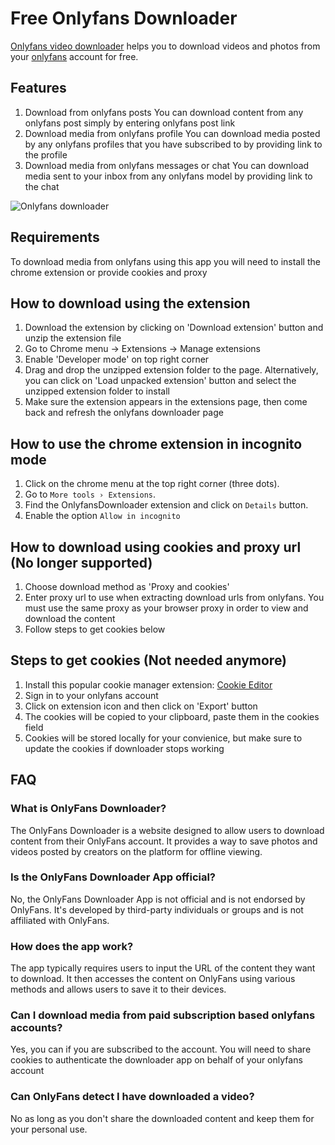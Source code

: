 # Free Onlyfans Downloader

[Onlyfans video downloader](https://onlyfansdownloader.co/) helps you to download videos and photos from your [onlyfans](https://onlyfans.com) account for free.

## Features
1. Download from onlyfans posts
You can download content from any onlyfans post simply by entering onlyfans post link 
2. Download media from onlyfans profile
You can download media posted by any onlyfans profiles that you have subscribed to by providing link to the profile
3. Download media from onlyfans messages or chat
You can download media sent to your inbox from any onlyfans model by providing link to the chat

![Onlyfans downloader](https://ik.imagekit.io/webscraper/Screenshot%202024-01-08%20at%202.14.00%20AM.png?updatedAt=1704660267904)


## Requirements

To download media from onlyfans using this app you will need to install the chrome extension or provide cookies and proxy

## How to download using the extension

1. Download the extension by clicking on 'Download extension' button and unzip the extension file
2. Go to Chrome menu → Extensions → Manage extensions
3. Enable 'Developer mode' on top right corner
4. Drag and drop the unzipped extension folder to the page. Alternatively, you can click on 'Load unpacked extension' button and select the unzipped extension folder to install
5. Make sure the extension appears in the extensions page, then come back and refresh the onlyfans downloader page

## How to use the chrome extension in incognito mode

1. Click on the chrome menu at the top right corner (three dots).
2. Go to `More tools › Extensions`.
3. Find the OnlyfansDownloader extension and click on `Details` button.
4. Enable the option `Allow in incognito`

## How to download using cookies and proxy url (No longer supported)

1. Choose download method as 'Proxy and cookies'
2. Enter proxy url to use when extracting download urls from onlyfans. You must use the same proxy as your browser proxy in order to view and download the content
3. Follow steps to get cookies below 

## Steps to get cookies (Not needed anymore)

1. Install this popular cookie manager extension: [Cookie Editor](https://chrome.google.com/webstore/detail/hlkenndednhfkekhgcdicdfddnkalmdm)
2. Sign in to your onlyfans account
3. Click on extension icon and then click on 'Export' button
4. The cookies will be copied to your clipboard, paste them in the cookies field
5. Cookies will be stored locally for your convienice, but make sure to update the cookies if downloader stops working

## FAQ

### What is OnlyFans Downloader?
The OnlyFans Downloader is a website designed to allow users to download content from their OnlyFans account. It provides a way to save photos and videos posted by creators on the platform for offline viewing.

### Is the OnlyFans Downloader App official?
No, the OnlyFans Downloader App is not official and is not endorsed by OnlyFans. It's developed by third-party individuals or groups and is not affiliated with OnlyFans.

### How does the app work?
The app typically requires users to input the URL of the content they want to download. It then accesses the content on OnlyFans using various methods and allows users to save it to their devices.

### Can I download media from paid subscription based onlyfans accounts?
Yes, you can if you are subscribed to the account. You will need to share cookies to authenticate the downloader app on behalf of your onlyfans account

### Can OnlyFans detect I have downloaded a video?
No as long as you don't share the downloaded content and keep them for your personal use. 
